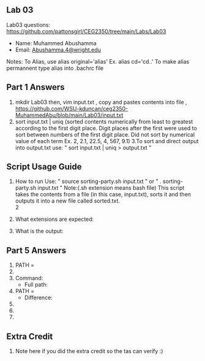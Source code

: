 ## Lab 03

Lab03 questions: https://github.com/pattonsgirl/CEG2350/tree/main/Labs/Lab03

- Name: Muhammed Abushamma
- Email: Abushamma.4@wright.edu

Notes:
To Alias, use  alias original='alias'     Ex.   alias cd='cd..' 
To make alias permannent type alias into .bachrc file



## Part 1 Answers

1. mkdir Lab03  then,   vim input.txt   , copy and pastes contents into file  ,   https://github.com/WSU-kduncan/ceg2350-MuhammedAbu/blob/main/Lab03/input.txt
2. sort input.txt | uniq    (sorted contents numerically from least to greatest according to the first digit place. Digit places after the first were used to sort between numbers of the first digit place. Did not sort by numerical value of each term Ex.  2, 2.1, 22.5, 4, 567, 9.1)
3.To sort and direct output into output.txt use: " sort input.txt | uniq > output.txt "

## Script Usage Guide

1. How to run   Use: " source sorting-party.sh input.txt " or   " . sorting-party.sh input.txt "   Note:(.sh extension means bash file) This script takes the contents from a file (in this case, input.txt), sorts it and then outputs it into a new file called sorted.txt.  
2

2. What extensions are expected: 


3. What is the output:

## Part 5 Answers

1. PATH =
2.
3. Command:
   - Full path:
4. PATH =
   - Difference:
5.
6.
7.

## Extra Credit

1. Note here if you did the extra credit so the tas can verify :)
